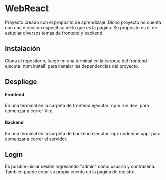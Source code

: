 
# WebReact

<p>
Proyecto creado con el propósito de aprendizaje. Dicho proyecto no cuenta con una dirección específica de lo que es la página. Su propósito es el de estudiar diversos temas de frontend y backend.
</p>


## Instalación 
<p>
Clona el repositorio, luego en una terminal en la carpeta del frontend ejecuta `npm install` para instalar las dependencias del proyecto.
</p>


## Despliege

#### Frontend
<p>
En una terminal en la carpeta de frontend ejecutar `npm run dev`  para comenzar a correr Vite. 
</p>


#### Backend

<p>
En una terminal en la carpeta de backend ejecutar `npx nodemon app`  para comenzar a correr el servidor. 
</p>


## Login
<p>
Es posible iniciar sesión ingresando "admin" como usuario y contraseña. También puede crear su propia cuenta en la página de registro.
</p>


